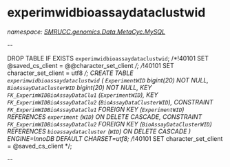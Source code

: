 ﻿# experimwidbioassaydataclustwid
_namespace: [SMRUCC.genomics.Data.MetaCyc.MySQL](./index.md)_

--
 
 DROP TABLE IF EXISTS `experimwidbioassaydataclustwid`;
 /*!40101 SET @saved_cs_client = @@character_set_client */;
 /*!40101 SET character_set_client = utf8 */;
 CREATE TABLE `experimwidbioassaydataclustwid` (
 `ExperimentWID` bigint(20) NOT NULL,
 `BioAssayDataClusterWID` bigint(20) NOT NULL,
 KEY `FK_ExperimWIDBioAssayDataClu1` (`ExperimentWID`),
 KEY `FK_ExperimWIDBioAssayDataClu2` (`BioAssayDataClusterWID`),
 CONSTRAINT `FK_ExperimWIDBioAssayDataClu1` FOREIGN KEY (`ExperimentWID`) REFERENCES `experiment` (`WID`) ON DELETE CASCADE,
 CONSTRAINT `FK_ExperimWIDBioAssayDataClu2` FOREIGN KEY (`BioAssayDataClusterWID`) REFERENCES `bioassaydatacluster` (`WID`) ON DELETE CASCADE
 ) ENGINE=InnoDB DEFAULT CHARSET=utf8;
 /*!40101 SET character_set_client = @saved_cs_client */;
 
 --




